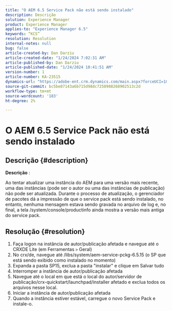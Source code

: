 ```yaml
---
title: "O AEM 6.5 Service Pack não está sendo instalado"
description: Descrição
solution: Experience Manager
product: Experience Manager
applies-to: "Experience Manager 6.5"
keywords: “KCS”
resolution: Resolution
internal-notes: null
bug: false
article-created-by: Dan Darziu
article-created-date: "1/24/2024 7:02:31 AM"
article-published-by: Dan Darziu
article-published-date: "1/24/2024 10:41:51 AM"
version-number: 1
article-number: KA-23515
dynamics-url: "https://adobe-ent.crm.dynamics.com/main.aspx?forceUCI=1&pagetype=entityrecord&etn=knowledgearticle&id=fad1c285-86ba-ee11-a569-6045bd006c82"
source-git-commit: bc5be87143a6b715d98dc7258988268902513c2d
workflow-type: tm+mt
source-wordcount: '183'
ht-degree: 2%

---
```


# O AEM 6.5 Service Pack não está sendo instalado

## Descrição {#description}


<b>Descrição</b> :

Ao tentar atualizar uma instância do AEM para uma versão mais recente, uma das instâncias (pode ser o autor ou uma das instâncias de publicação) não pode ser atualizada.
Durante o processo de atualização, o gerenciador de pacotes dá a impressão de que o service pack está sendo instalado, no entanto, nenhuma mensagem estava sendo gravada no arquivo de log e, no final, a tela /system/console/productinfo ainda mostra a versão mais antiga do service pack.


## Resolução {#resolution}


1. Faça logon na instância de autor/publicação afetada e navegue até o CRXDE Lite (em Ferramentas `>`  Geral)
2. No crx/de, navegue até /libs/system/aem-service-pckg-6.5.15 (o SP que está sendo exibido como instalado no momento)
3. Expanda a pasta SP15, exclua a pasta &quot;instalar&quot; e clique em Salvar tudo
4. Interromper a instância de autor/publicação afetada
5. Navegue até o local em que está o local do autor/servidor de publicação/crx-quickstart/launchpad/installer afetado e exclua todos os arquivos nesse local.
6. Iniciar a instância de autor/publicação afetada
7. Quando a instância estiver estável, carregue o novo Service Pack e instale-o.

